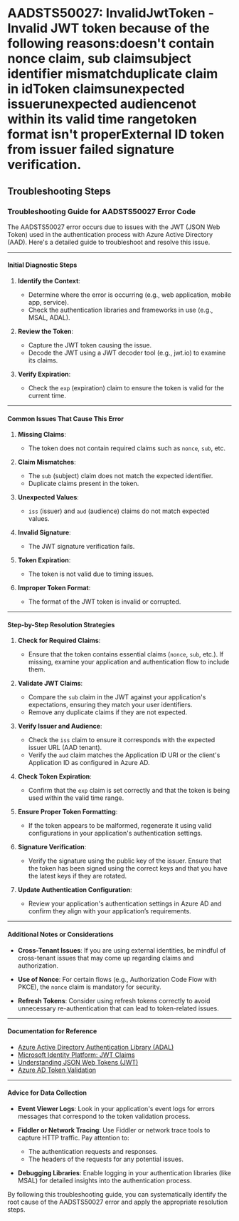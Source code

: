
# AADSTS50027: InvalidJwtToken - Invalid JWT token because of the following reasons:doesn't contain nonce claim, sub claimsubject identifier mismatchduplicate claim in idToken claimsunexpected issuerunexpected audiencenot within its valid time rangetoken format isn't properExternal ID token from issuer failed signature verification.


## Troubleshooting Steps
### Troubleshooting Guide for AADSTS50027 Error Code

The AADSTS50027 error occurs due to issues with the JWT (JSON Web Token) used in the authentication process with Azure Active Directory (AAD). Here's a detailed guide to troubleshoot and resolve this issue.

---

#### Initial Diagnostic Steps

1. **Identify the Context**:
   - Determine where the error is occurring (e.g., web application, mobile app, service).
   - Check the authentication libraries and frameworks in use (e.g., MSAL, ADAL).

2. **Review the Token**:
   - Capture the JWT token causing the issue.
   - Decode the JWT using a JWT decoder tool (e.g., jwt.io) to examine its claims.

3. **Verify Expiration**:
   - Check the `exp` (expiration) claim to ensure the token is valid for the current time.

---

#### Common Issues That Cause This Error

1. **Missing Claims**:
   - The token does not contain required claims such as `nonce`, `sub`, etc.

2. **Claim Mismatches**:
   - The `sub` (subject) claim does not match the expected identifier.
   - Duplicate claims present in the token.

3. **Unexpected Values**:
   - `iss` (issuer) and `aud` (audience) claims do not match expected values.

4. **Invalid Signature**:
   - The JWT signature verification fails.

5. **Token Expiration**:
   - The token is not valid due to timing issues.

6. **Improper Token Format**:
   - The format of the JWT token is invalid or corrupted.

---

#### Step-by-Step Resolution Strategies

1. **Check for Required Claims**:
   - Ensure that the token contains essential claims (`nonce`, `sub`, etc.). If missing, examine your application and authentication flow to include them.

2. **Validate JWT Claims**:
   - Compare the `sub` claim in the JWT against your application's expectations, ensuring they match your user identifiers.
   - Remove any duplicate claims if they are not expected.

3. **Verify Issuer and Audience**:
   - Check the `iss` claim to ensure it corresponds with the expected issuer URL (AAD tenant).
   - Verify the `aud` claim matches the Application ID URI or the client's Application ID as configured in Azure AD.

4. **Check Token Expiration**:
   - Confirm that the `exp` claim is set correctly and that the token is being used within the valid time range.

5. **Ensure Proper Token Formatting**:
   - If the token appears to be malformed, regenerate it using valid configurations in your application's authentication settings.

6. **Signature Verification**:
   - Verify the signature using the public key of the issuer. Ensure that the token has been signed using the correct keys and that you have the latest keys if they are rotated.

7. **Update Authentication Configuration**:
   - Review your application's authentication settings in Azure AD and confirm they align with your application’s requirements.

---

#### Additional Notes or Considerations

- **Cross-Tenant Issues**: If you are using external identities, be mindful of cross-tenant issues that may come up regarding claims and authorization.
  
- **Use of Nonce**: For certain flows (e.g., Authorization Code Flow with PKCE), the `nonce` claim is mandatory for security.

- **Refresh Tokens**: Consider using refresh tokens correctly to avoid unnecessary re-authentication that can lead to token-related issues.

---

#### Documentation for Reference

- [Azure Active Directory Authentication Library (ADAL)](https://docs.microsoft.com/en-us/azure/active-directory/develop/active-directory-authentication-libraries)
- [Microsoft Identity Platform: JWT Claims](https://docs.microsoft.com/en-us/azure/active-directory/develop/v2-jwt-claims)
- [Understanding JSON Web Tokens (JWT)](https://jwt.io/introduction)
- [Azure AD Token Validation](https://docs.microsoft.com/en-us/azure/active-directory/develop/v2-protocols-oidc)

---

#### Advice for Data Collection

- **Event Viewer Logs**: Look in your application's event logs for errors messages that correspond to the token validation process.
  
- **Fiddler or Network Tracing**: Use Fiddler or network trace tools to capture HTTP traffic. Pay attention to:
  - The authentication requests and responses.
  - The headers of the requests for any potential issues.

- **Debugging Libraries**: Enable logging in your authentication libraries (like MSAL) for detailed insights into the authentication process.

By following this troubleshooting guide, you can systematically identify the root cause of the AADSTS50027 error and apply the appropriate resolution steps.